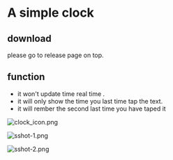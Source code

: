 # A simple clock 

## download
please go to release page on top.

## function 

* it won't update time real time .
* it will only show the time you last time tap the text.
* it will rember the second last time you have taped it 

![clock_icon.png](http://ww1.sinaimg.cn/large/0083vuQJly1ge04mf7esaj306k06kt8s.jpg)

![sshot-1.png](http://ww1.sinaimg.cn/large/0083vuQJly1ge04ms67hhj30ct0ordhj.jpg)

![sshot-2.png](http://ww1.sinaimg.cn/large/0083vuQJly1ge04njvcjjj30oq0ctdhh.jpg)